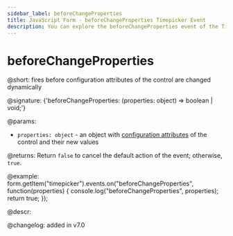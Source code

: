 ```yaml
---
sidebar_label: beforeChangeProperties
title: JavaScript Form - beforeChangeProperties Timepicker Event 
description: You can explore the beforeChangeProperties event of the Timepicker control of Form in the documentation of the DHTMLX JavaScript UI library. Browse developer guides and API reference, try out code examples and live demos, and download a free 30-day evaluation version of DHTMLX Suite.
---
```


# beforeChangeProperties

@short: fires before configuration attributes of the control are changed dynamically

@signature: {'beforeChangeProperties: (properties: object) => boolean | void;'}

@params:
- `properties: object` - an object with [configuration attributes](form/api/timepicker/timepicker_setproperties_method.md) of the control and their new values

@returns:
Return `false` to cancel the default action of the event; otherwise, `true`.

@example:
form.getItem("timepicker").events.on("beforeChangeProperties", function(properties) {
    console.log("beforeChangeProperties", properties);
    return true;
});

@descr:

@changelog: added in v7.0

[comment]: # (@relatedapi: form/api/timepicker/timepicker_setproperties_method.md)
